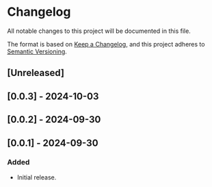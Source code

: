 # Changelog

All notable changes to this project will be documented in this file.

The format is based on [Keep a Changelog](https://keepachangelog.com/en/1.0.0/),
and this project adheres to [Semantic Versioning](https://semver.org/spec/v2.0.0.html).

## [Unreleased]

## [0.0.3] - 2024-10-03

## [0.0.2] - 2024-09-30

## [0.0.1] - 2024-09-30

### Added
- Initial release.
